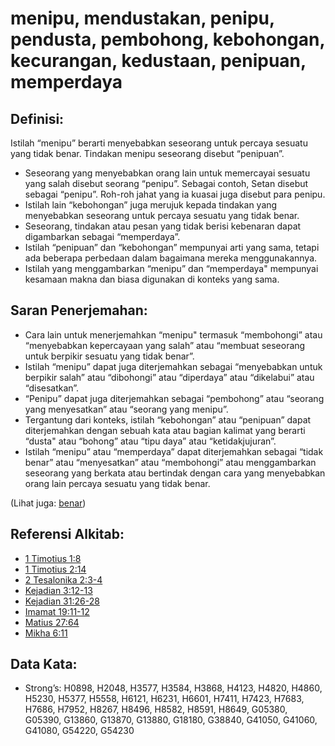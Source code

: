 # menipu, mendustakan, penipu, pendusta, pembohong, kebohongan, kecurangan, kedustaan, penipuan, memperdaya

## Definisi:

Istilah “menipu” berarti menyebabkan seseorang untuk percaya sesuatu yang tidak benar. Tindakan menipu seseorang disebut “penipuan”.

- Seseorang yang menyebabkan orang lain untuk memercayai sesuatu yang salah disebut seorang “penipu”. Sebagai contoh, Setan disebut sebagai “penipu”. Roh-roh jahat yang ia kuasai juga disebut para penipu.
- Istilah lain “kebohongan” juga merujuk kepada tindakan yang menyebabkan seseorang untuk percaya sesuatu yang tidak benar.
- Seseorang, tindakan atau pesan yang tidak berisi kebenaran dapat digambarkan sebagai “memperdaya”.
- Istilah “penipuan” dan “kebohongan” mempunyai arti yang sama, tetapi ada beberapa perbedaan dalam bagaimana mereka menggunakannya.
- Istilah yang menggambarkan “menipu” dan “memperdaya" mempunyai kesamaan makna dan biasa digunakan di konteks yang sama.

## Saran Penerjemahan:

- Cara lain untuk menerjemahkan “menipu" termasuk “membohongi” atau “menyebabkan kepercayaan yang salah” atau “membuat seseorang untuk berpikir sesuatu yang tidak benar”.
- Istilah “menipu” dapat juga diterjemahkan sebagai “menyebabkan untuk berpikir salah” atau “dibohongi” atau “diperdaya” atau “dikelabui” atau “disesatkan”.
- “Penipu” dapat juga diterjemahkan sebagai “pembohong” atau “seorang yang menyesatkan” atau “seorang yang menipu”.
- Tergantung dari konteks, istilah “kebohongan” atau “penipuan” dapat diterjemahkan dengan sebuah kata atau bagian kalimat yang berarti “dusta" atau “bohong” atau “tipu daya” atau “ketidakjujuran”.
- Istilah “menipu” atau “memperdaya” dapat diterjemahkan sebagai “tidak benar” atau “menyesatkan” atau “membohongi” atau menggambarkan seseorang yang berkata atau bertindak dengan cara yang menyebabkan orang lain percaya sesuatu yang tidak benar.

(Lihat juga: [benar](../kt/true.md))

## Referensi Alkitab:

- [1 Timotius 1:8](rc://en/tn/help/1jn/01/08)
- [1 Timotius 2:14](rc://en/tn/help/1ti/02/14)
- [2 Tesalonika 2:3-4](rc://en/tn/help/2th/02/03)
- [Kejadian 3:12-13](rc://en/tn/help/gen/03/12)
- [Kejadian 31:26-28](rc://en/tn/help/gen/31/26)
- [Imamat 19:11-12](rc://en/tn/help/lev/19/11)
- [Matius 27:64](rc://en/tn/help/mat/27/64)
- [Mikha 6:11](rc://en/tn/help/mic/06/11)

## Data Kata:

- Strong’s: H0898, H2048, H3577, H3584, H3868, H4123, H4820, H4860, H5230, H5377, H5558, H6121, H6231, H6601, H7411, H7423, H7683, H7686, H7952, H8267, H8496, H8582, H8591, H8649, G05380, G05390, G13860, G13870, G13880, G18180, G38840, G41050, G41060, G41080, G54220, G54230
